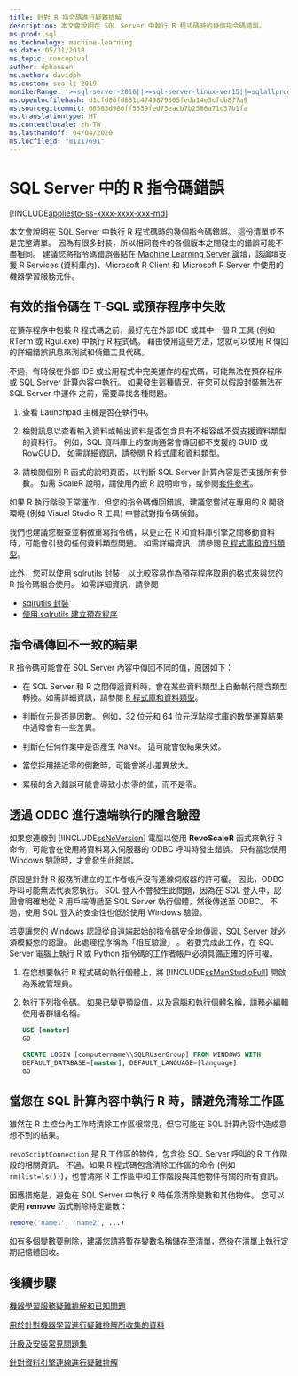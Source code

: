 ```yaml
---
title: 針對 R 指令碼進行疑難排解
description: 本文會說明在 SQL Server 中執行 R 程式碼時的幾個指令碼錯誤。
ms.prod: sql
ms.technology: machine-learning
ms.date: 05/31/2018
ms.topic: conceptual
author: dphansen
ms.author: davidph
ms.custom: seo-lt-2019
monikerRange: '>=sql-server-2016||>=sql-server-linux-ver15||=sqlallproducts-allversions'
ms.openlocfilehash: d1cfd06fd881c4749879365feda14e3cfcb877a9
ms.sourcegitcommit: 68583d986ff5539fed73eacb7b2586a71c37b1fa
ms.translationtype: HT
ms.contentlocale: zh-TW
ms.lasthandoff: 04/04/2020
ms.locfileid: "81117691"
---
```

# <a name="r-scripting-errors-in-sql-server"></a>SQL Server 中的 R 指令碼錯誤
[!INCLUDE[appliesto-ss-xxxx-xxxx-xxx-md](../includes/appliesto-ss-xxxx-xxxx-xxx-md.md)]

本文會說明在 SQL Server 中執行 R 程式碼時的幾個指令碼錯誤。 這份清單並不是完整清單。 因為有很多封裝，所以相同套件的各個版本之間發生的錯誤可能不盡相同。 建議您將指令碼錯誤張貼在 [Machine Learning Server 論壇](https://social.msdn.microsoft.com/Forums/home?category=MicrosoftR)，該論壇支援 R Services (資料庫內)、Microsoft R Client 和 Microsoft R Server 中使用的機器學習服務元件。

## <a name="valid-script-fails-in-t-sql-or-in-stored-procedures"></a>有效的指令碼在 T-SQL 或預存程序中失敗

在預存程序中包裝 R 程式碼之前，最好先在外部 IDE 或其中一個 R 工具 (例如 RTerm 或 Rgui.exe) 中執行 R 程式碼。 藉由使用這些方法，您就可以使用 R 傳回的詳細錯誤訊息來測試和偵錯工具代碼。

不過，有時候在外部 IDE 或公用程式中完美運作的程式碼，可能無法在預存程序或 SQL Server 計算內容中執行。 如果發生這種情況，在您可以假設封裝無法在 SQL Server 中運作 之前，需要尋找各種問題。

1. 查看 Launchpad 主機是否在執行中。

2. 檢閱訊息以查看輸入資料或輸出資料是否包含具有不相容或不受支援資料類型的資料行。 例如，SQL 資料庫上的查詢通常會傳回都不支援的 GUID 或 RowGUID。 如需詳細資訊，請參閱 [R 程式庫和資料類型](r/r-libraries-and-data-types.md)。

3. 請檢閱個別 R 函式的說明頁面，以判斷 SQL Server 計算內容是否支援所有參數。 如需 ScaleR 說明，請使用內嵌 R 說明命令，或參閱[套件參考](https://docs.microsoft.com/r-server/r-reference/revoscaler/revoscaler)。

如果 R 執行階段正常運作，但您的指令碼傳回錯誤，建議您嘗試在專用的 R 開發環境 (例如 Visual Studio R 工具) 中嘗試對指令碼偵錯。

我們也建議您檢查並稍微重寫指令碼，以更正在 R 和資料庫引擎之間移動資料時，可能會引發的任何資料類型問題。 如需詳細資訊，請參閱 [R 程式庫和資料類型](r/r-libraries-and-data-types.md)。

此外，您可以使用 sqlrutils 封裝，以比較容易作為預存程序取用的格式來與您的 R 指令碼組合使用。 如需詳細資訊，請參閱
* [sqlrutils 封裝](r/ref-r-sqlrutils.md)
* [使用 sqlrutils 建立預存程序](r/how-to-create-a-stored-procedure-using-sqlrutils.md)

## <a name="script-returns-inconsistent-results"></a>指令碼傳回不一致的結果

R 指令碼可能會在 SQL Server 內容中傳回不同的值，原因如下：

- 在 SQL Server 和 R 之間傳遞資料時，會在某些資料類型上自動執行隱含類型轉換。如需詳細資訊，請參閱 [R 程式庫和資料類型](r/r-libraries-and-data-types.md)。

- 判斷位元是否是因數。 例如，32 位元和 64 位元浮點程式庫的數學運算結果中通常會有一些差異。

- 判斷在任何作業中是否產生 NaNs。 這可能會使結果失效。

- 當您採用接近零的倒數時，可能會將小差異放大。

- 累積的舍入錯誤可能會導致小於零的值，而不是零。

## <a name="implied-authentication-for-remote-execution-via-odbc"></a>透過 ODBC 進行遠端執行的隱含驗證

如果您連線到 [!INCLUDE[ssNoVersion](../includes/ssnoversion-md.md)] 電腦以使用 **RevoScaleR** 函式來執行 R 命令，可能會在使用將資料寫入伺服器的 ODBC 呼叫時發生錯誤。 只有當您使用 Windows 驗證時，才會發生此錯誤。

原因是針對 R 服務所建立的工作者帳戶沒有連線伺服器的許可權。 因此，ODBC 呼叫可能無法代表您執行。 SQL 登入不會發生此問題，因為在 SQL 登入中，認證會明確地從 R 用戶端傳遞至 SQL Server 執行個體，然後傳送至 ODBC。 不過，使用 SQL 登入的安全性也低於使用 Windows 驗證。

若要讓您的 Windows 認證從自遠端起始的指令碼安全地傳遞，SQL Server 就必須模擬您的認證。 此處理程序稱為「相互驗證」  。 若要完成此工作，在 SQL Server 電腦上執行 R 或 Python 指令碼的工作者帳戶必須具備正確的許可權。

1. 在您想要執行 R 程式碼的執行個體上，將 [!INCLUDE[ssManStudioFull](../includes/ssmanstudiofull-md.md)] 開啟為系統管理員。

2. 執行下列指令碼。 如果已變更預設值，以及電腦和執行個體名稱，請務必編輯使用者群組名稱。

    ```sql
    USE [master]
    GO
    
    CREATE LOGIN [computername\\SQLRUserGroup] FROM WINDOWS WITH
    DEFAULT_DATABASE=[master], DEFAULT_LANGUAGE=[language]
    GO
    ```

## <a name="avoid-clearing-the-workspace-while-youre-running-r-in-a-sql-compute-context"></a>當您在 SQL 計算內容中執行 R 時，請避免清除工作區

雖然在 R 主控台內工作時清除工作區很常見，但它可能在 SQL 計算內容中造成意想不到的結果。

`revoScriptConnection` 是 R 工作區的物件，包含從 SQL Server 呼叫的 R 工作階段的相關資訊。 不過，如果 R 程式碼包含清除工作區的命令 (例如 `rm(list=ls())`)，也會清除 R 工作區中和工作階段與其他物件有關的所有資訊。

因應措施是，避免在 SQL Server 中執行 R 時任意清除變數和其他物件。 您可以使用 **remove** 函式刪除特定變數：

```R
remove('name1', 'name2', ...)
```

如有多個變數要刪除，建議您請將暫存變數名稱儲存至清單，然後在清單上執行定期記憶體回收。



## <a name="next-steps"></a>後續步驟

[機器學習服務疑難排解和已知問題](machine-learning-troubleshooting-faq.md)

[用於針對機器學習進行疑難排解所收集的資料](data-collection-ml-troubleshooting-process.md)

[升級及安裝常見問題集](r/upgrade-and-installation-faq-sql-server-r-services.md)

[針對資料引擎連線進行疑難排解](../database-engine/configure-windows/troubleshoot-connecting-to-the-sql-server-database-engine.md)
